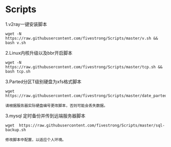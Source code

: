 # Scripts 
1.v2ray一键安装脚本
```shell
wget -N https://raw.githubusercontent.com/fivestrong/Scripts/master/v.sh && bash v.sh
```
2.Linux内核升级以及bbr开启脚本
```shell
wget -N https://raw.githubusercontent.com/fivestrong/Scripts/master/tcp.sh && bash tcp.sh
```
3.Parted分区T级别硬盘为xfs格式脚本
```shell
wget  https://raw.githubusercontent.com/fivestrong/Scripts/master/date_parted.sh

请根据服务器实际硬盘编号更改脚本，否则可能会丢失数据。
```
3.mysql 定时备份并传到远端服务器脚本
```shell
wget  https://raw.githubusercontent.com/fivestrong/Scripts/master/sql-backup.sh

修改脚本中配置，以适应个人环境。
```
